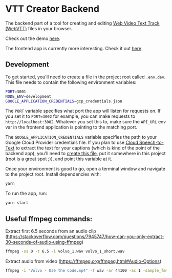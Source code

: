 # VTT Creator Backend

The backend part of a tool for creating and editing [Web Video Text Track (WebVTT)](https://developer.mozilla.org/en-US/docs/Web/API/WebVTT_API) files in your browser.

Check out the demo [here](https://roballsopp.github.io/vtt-creator/).

The frontend app is currently more interesting. Check it out [here](https://github.com/roballsopp/vtt-creator).

## Development
To get started, you'll need to create a file in the project root called `.env.dev`. This file needs to contain the following environment variables:
```bash
PORT=3001
NODE_ENV=development
GOOGLE_APPLICATION_CREDENTIALS=gcp_credentials.json
```
The `PORT` variable specifies what port the app will listen for requests on. If you set it to `PORT=3002` for example, you can make requests to `http://localhost:3002`. Whatever you set this to, make sure the `API_URL` env var in the frontend application is pointing to the matching port.

The `GOOGLE_APPLICATION_CREDENTIALS` variable specifies the path to your Google Cloud Provider credentials file. If you plan to use [Cloud Speech-to-Text](https://cloud.google.com/speech-to-text/docs/) to extract the text for your captions (which is kind of the point of the backend app), you'll need to [create this file](https://cloud.google.com/docs/authentication/getting-started), put it somewhere in this project (root is a great spot ;)), and point this variable at it.

Once your environment is good to go, open a terminal window and navigate to the project root. Install dependencies with:
```bash
yarn
```
To run the app, run:
```bash
yarn start
```

## Useful ffmpeg commands:
Extract first 6.5 seconds from an audio clip (https://stackoverflow.com/questions/7945747/how-can-you-only-extract-30-seconds-of-audio-using-ffmpeg)
```bash
ffmpeg -ss 0 -t 6.5 -i volvo_1.wav volvo_1_short.wav
```

Extract audio from video (https://ffmpeg.org/ffmpeg.html#Audio-Options)
```bash
ffmpeg -i "Volvo - Use the Code.mp4" -f wav -ar 44100 -ac 1 -sample_fmt s16 -vn volvo_1.wav
```
